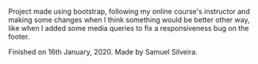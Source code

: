 Project made using bootstrap, following my online course's instructor and making
some changes when I think something would be better other way, like when I added some media queries to fix a responsiveness bug on the footer.

Finished on 16th January, 2020.
Made by Samuel Silveira.

